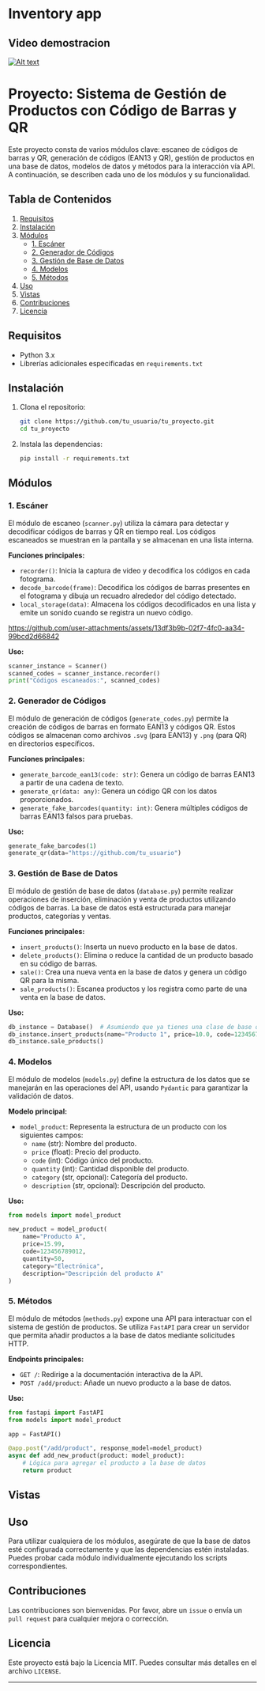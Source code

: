 # Inventory app

##  Video demostracion

[![Alt text](https://github.com/user-attachments/assets/f9bc2234-428c-4f4d-a143-9dfe22730ddc)](https://youtu.be/o_4IJ4fPeyc)

# Proyecto: Sistema de Gestión de Productos con Código de Barras y QR

Este proyecto consta de varios módulos clave: escaneo de códigos de barras y QR, generación de códigos (EAN13 y QR), gestión de productos en una base de datos, modelos de datos y métodos para la interacción vía API. A continuación, se describen cada uno de los módulos y su funcionalidad.

## Tabla de Contenidos

1. [Requisitos](#requisitos)
2. [Instalación](#instalación)
3. [Módulos](#módulos)
    - [1. Escáner](#1-escáner)
    - [2. Generador de Códigos](#2-generador-de-códigos)
    - [3. Gestión de Base de Datos](#3-gestión-de-base-de-datos)
    - [4. Modelos](#4-modelos)
    - [5. Métodos](#5-métodos)
4. [Uso](#uso)
5. [Vistas](#vistas)
6. [Contribuciones](#contribuciones)
7. [Licencia](#licencia)

## Requisitos

- Python 3.x
- Librerías adicionales especificadas en `requirements.txt`

## Instalación

1. Clona el repositorio:

    ```bash
    git clone https://github.com/tu_usuario/tu_proyecto.git
    cd tu_proyecto
    ```

2. Instala las dependencias:

    ```bash
    pip install -r requirements.txt
    ```

## Módulos

### 1. Escáner

El módulo de escaneo (`scanner.py`) utiliza la cámara para detectar y decodificar códigos de barras y QR en tiempo real. Los códigos escaneados se muestran en la pantalla y se almacenan en una lista interna.

**Funciones principales:**

- `recorder()`: Inicia la captura de video y decodifica los códigos en cada fotograma.
- `decode_barcode(frame)`: Decodifica los códigos de barras presentes en el fotograma y dibuja un recuadro alrededor del código detectado.
- `local_storage(data)`: Almacena los códigos decodificados en una lista y emite un sonido cuando se registra un nuevo código.





https://github.com/user-attachments/assets/13df3b9b-02f7-4fc0-aa34-99bcd2d66842





**Uso:**

```python
scanner_instance = Scanner()
scanned_codes = scanner_instance.recorder()
print("Códigos escaneados:", scanned_codes)
```

### 2. Generador de Códigos

El módulo de generación de códigos (`generate_codes.py`) permite la creación de códigos de barras en formato EAN13 y códigos QR. Estos códigos se almacenan como archivos `.svg` (para EAN13) y `.png` (para QR) en directorios específicos.

**Funciones principales:**

- `generate_barcode_ean13(code: str)`: Genera un código de barras EAN13 a partir de una cadena de texto.
- `generate_qr(data: any)`: Genera un código QR con los datos proporcionados.
- `generate_fake_barcodes(quantity: int)`: Genera múltiples códigos de barras EAN13 falsos para pruebas.




**Uso:**

```python
generate_fake_barcodes(1)
generate_qr(data="https://github.com/tu_usuario")
```

### 3. Gestión de Base de Datos

El módulo de gestión de base de datos (`database.py`) permite realizar operaciones de inserción, eliminación y venta de productos utilizando códigos de barras. La base de datos está estructurada para manejar productos, categorías y ventas.

**Funciones principales:**

- `insert_products()`: Inserta un nuevo producto en la base de datos.
- `delete_products()`: Elimina o reduce la cantidad de un producto basado en su código de barras.
- `sale()`: Crea una nueva venta en la base de datos y genera un código QR para la misma.
- `sale_products()`: Escanea productos y los registra como parte de una venta en la base de datos.

**Uso:**

```python
db_instance = Database()  # Asumiendo que ya tienes una clase de base de datos
db_instance.insert_products(name="Producto 1", price=10.0, code=123456789012, quantity=100, category="Categoría A")
db_instance.sale_products()
```

### 4. Modelos

El módulo de modelos (`models.py`) define la estructura de los datos que se manejarán en las operaciones del API, usando `Pydantic` para garantizar la validación de datos.

**Modelo principal:**

- `model_product`: Representa la estructura de un producto con los siguientes campos:
  - `name` (str): Nombre del producto.
  - `price` (float): Precio del producto.
  - `code` (int): Código único del producto.
  - `quantity` (int): Cantidad disponible del producto.
  - `category` (str, opcional): Categoría del producto.
  - `description` (str, opcional): Descripción del producto.

**Uso:**

```python
from models import model_product

new_product = model_product(
    name="Producto A",
    price=15.99,
    code=123456789012,
    quantity=50,
    category="Electrónica",
    description="Descripción del producto A"
)
```

### 5. Métodos

El módulo de métodos (`methods.py`) expone una API para interactuar con el sistema de gestión de productos. Se utiliza `FastAPI` para crear un servidor que permita añadir productos a la base de datos mediante solicitudes HTTP.

**Endpoints principales:**

- `GET /`: Redirige a la documentación interactiva de la API.
- `POST /add/product`: Añade un nuevo producto a la base de datos.

**Uso:**

```python
from fastapi import FastAPI
from models import model_product

app = FastAPI()

@app.post("/add/product", response_model=model_product)
async def add_new_product(product: model_product):
    # Lógica para agregar el producto a la base de datos
    return product
```

## Vistas


## Uso

Para utilizar cualquiera de los módulos, asegúrate de que la base de datos esté configurada correctamente y que las dependencias estén instaladas. Puedes probar cada módulo individualmente ejecutando los scripts correspondientes.

## Contribuciones

Las contribuciones son bienvenidas. Por favor, abre un `issue` o envía un `pull request` para cualquier mejora o corrección.

## Licencia

Este proyecto está bajo la Licencia MIT. Puedes consultar más detalles en el archivo `LICENSE`.

---
